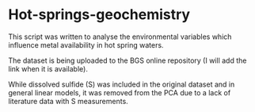 # Hot-springs-geochemistry

This script was written to analyse the environmental variables which influence metal availability in hot spring waters.

The dataset is being uploaded to the BGS online repository (I will add the link when it is available). 

While dissolved sulfide (S) was included in the original dataset and in general linear models, it was removed from the PCA due to a lack of literature data with S measurements. 
